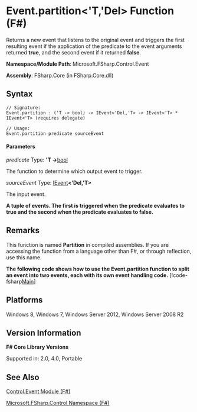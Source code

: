 # Event.partition<'T,'Del> Function (F#)

Returns a new event that listens to the original event and triggers the first resulting event if the application of the predicate to the event arguments returned **true**, and the second event if it returned **false**.

**Namespace/Module Path**: Microsoft.FSharp.Control.Event

**Assembly**: FSharp.Core (in FSharp.Core.dll)


## Syntax

```
// Signature:
Event.partition : ('T -> bool) -> IEvent<'Del,'T> -> IEvent<'T> * IEvent<'T> (requires delegate)

// Usage:
Event.partition predicate sourceEvent
```

#### Parameters
*predicate*
Type: **'T -&gt;**[bool](http://msdn.microsoft.com/en-us/library/89c0cf9c-49ce-4207-a3be-555851a67dd5)


The function to determine which output event to trigger.


*sourceEvent*
Type: [IEvent](http://msdn.microsoft.com/en-us/library/8dbca0df-f8a1-40bd-8d50-aa26f6a8b862)**&lt;'Del,'T&gt;**


The input event.



**A tuple of events. The first is triggered when the predicate evaluates to true and the second when the predicate evaluates to false.**
## Remarks
This function is named **Partition** in compiled assemblies. If you are accessing the function from a language other than F#, or through reflection, use this name.

**The following code shows how to use the Event.partition function to split an event into two events, each with its own event handling code.**
[!code-fsharp[Main](snippets/fsevents/snippet7.fs)]
## Platforms
Windows 8, Windows 7, Windows Server 2012, Windows Server 2008 R2


## Version Information
**F# Core Library Versions**

Supported in: 2.0, 4.0, Portable




## See Also
[Control.Event Module &#40;F&#35;&#41;](Control.Event+Module+%28FSharp%29.md)

[Microsoft.FSharp.Control Namespace &#40;F&#35;&#41;](Microsoft.FSharp.Control+Namespace+%28FSharp%29.md)

